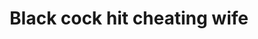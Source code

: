 ---
layout: post
title: Black cock hit cheating wife
duration: '07:30'
view: 152
rate: 2
video: 'https://flashservice.xvideos.com/embedframe/14937941'
priority: 0.9
changefreq: daily
---